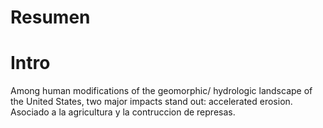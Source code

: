 # Resumen

# Intro
Among human modifications of the geomorphic/ hydrologic landscape of the United States, two major impacts stand out: accelerated erosion. Asociado  a la agricultura y la contruccion de represas.

